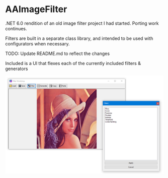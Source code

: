 # AAImageFilter
.NET 6.0 rendition of an old image filter project I had started. Porting work continues.

Filters are built in a separate class library, and intended to be used with configurators when necessary.

TODO: Update README.md to reflect the changes

Included is a UI that flexes each of the currently included filters & generators

![UI example](https://raw.githubusercontent.com/aauger/AAImageFilter/master/Screenshot.PNG)
